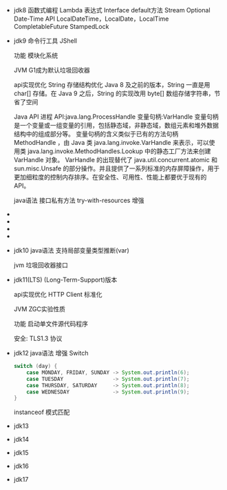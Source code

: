 - jdk8
  函数式编程
  Lambda 表达式
  Interface default方法
  Stream
  Optional
  Date-Time API
  LocalDateTime，LocalDate，LocalTime
  CompletableFuture
  StampedLock
- jdk9
  命令行工具
  JShell
  
  功能
  模块化系统
  
  JVM
  G1成为默认垃圾回收器
  
  api实现优化
  String 存储结构优化
  Java 8 及之前的版本，String 一直是用 char[] 存储。在 Java 9 之后，String 的实现改用 byte[] 数组存储字符串，节省了空间
  
  Java API
  进程 API:java.lang.ProcessHandle
  变量句柄:VarHandle
  变量句柄是一个变量或一组变量的引用，包括静态域，非静态域，数组元素和堆外数据结构中的组成部分等。
  变量句柄的含义类似于已有的方法句柄 MethodHandle ，由 Java 类 java.lang.invoke.VarHandle 来表示，可以使用类 java.lang.invoke.MethodHandles.Lookup 中的静态工厂方法来创建 VarHandle 对象。
  VarHandle 的出现替代了 java.util.concurrent.atomic 和 sun.misc.Unsafe 的部分操作。并且提供了一系列标准的内存屏障操作，用于更加细粒度的控制内存排序。在安全性、可用性、性能上都要优于现有的 API。
  
  
  java语法
  接口私有方法
  try-with-resources 增强
-
-
-
-
- jdk10
  java语法
  支持局部变量类型推断(var)
  
  jvm
  垃圾回收器接口
- jdk11(LTS)
  (Long-Term-Support)版本
  
  api实现优化
  HTTP Client 标准化
  
  JVM
  ZGC实验性质
  
  功能
  启动单文件源代码程序
  
  安全:
  TLS1.3 协议
- jdk12
  java语法
  增强 Switch
  ```java
  switch (day) {
      case MONDAY, FRIDAY, SUNDAY -> System.out.println(6);
      case TUESDAY                -> System.out.println(7);
      case THURSDAY, SATURDAY     -> System.out.println(8);
      case WEDNESDAY              -> System.out.println(9);
  }
  ```
  instanceof 模式匹配
- jdk13
- jdk14
- jdk15
- jdk16
- jdk17